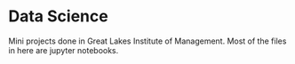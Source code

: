 # Data Science

Mini projects done in Great Lakes Institute of Management.
Most of the files in here are jupyter notebooks.
